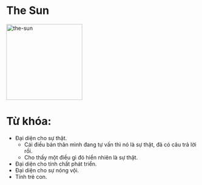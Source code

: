 # The Sun

<img style="width: 200px;" alt="the-sun"
  src="https://www.alittlesparkofjoy.com/wp-content/uploads/2020/10/the-sun-card-tarot-reading.webp">

**Từ khóa:**
===

* Đại diện cho sự thật.
  * Cái điều bản thân mình đang tự vấn thì nó là sự thật, đã có câu trả lời rồi.
  * Cho thấy một điều gì đó hiển nhiên là sự thật.
* Đại diện cho tính chất phát triển.
* Đại diện cho sự nóng vội.
* Tính trẻ con.
